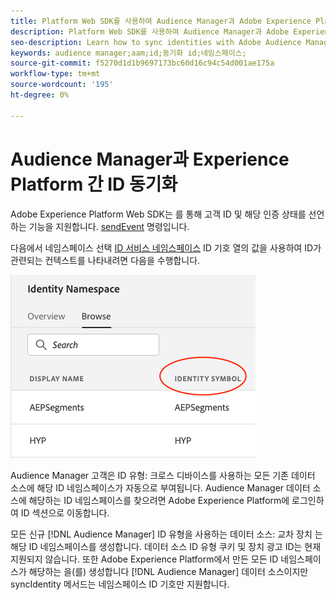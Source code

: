 ```yaml
---
title: Platform Web SDK를 사용하여 Audience Manager과 Adobe Experience Platform 간에 Id 동기화
description: Platform Web SDK를 사용하여 Audience Manager과 Adobe Experience Platform 간에 ID를 동기화하는 방법에 대해 알아봅니다
seo-description: Learn how to sync identities with Adobe Audience Manager with Experience Platform Web SDK
keywords: audience manager;aam;id;동기화 id;네임스페이스;
source-git-commit: f5270d1d1b9697173bc60d16c94c54d001ae175a
workflow-type: tm+mt
source-wordcount: '195'
ht-degree: 0%

---
```



# Audience Manager과 Experience Platform 간 ID 동기화

Adobe Experience Platform Web SDK는 를 통해 고객 ID 및 해당 인증 상태를 선언하는 기능을 지원합니다. [sendEvent](./overview.md#syncing-identities) 명령입니다.

다음에서 네임스페이스 선택 [ID 서비스 네임스페이스](../../identity/../identity-service/namespaces.md) ID 기호 열의 값을 사용하여 ID가 관련되는 컨텍스트를 나타내려면 다음을 수행합니다.

![네임스페이스 UI 보기](../assets/identity/edge_namespaceUI_identity-symbol.png)

Audience Manager 고객은 ID 유형: 크로스 디바이스를 사용하는 모든 기존 데이터 소스에 해당 ID 네임스페이스가 자동으로 부여됩니다. Audience Manager 데이터 소스에 해당하는 ID 네임스페이스를 찾으려면 Adobe Experience Platform에 로그인하여 ID 섹션으로 이동합니다.

모든 신규 [!DNL Audience Manager] ID 유형을 사용하는 데이터 소스: 교차 장치 는 해당 ID 네임스페이스를 생성합니다. 데이터 소스 ID 유형 쿠키 및 장치 광고 ID는 현재 지원되지 않습니다. 또한 Adobe Experience Platform에서 만든 모든 ID 네임스페이스가 해당하는 을(를) 생성합니다 [!DNL Audience Manager] 데이터 소스이지만 syncIdentity 메서드는 네임스페이스 ID 기호만 지원합니다.
